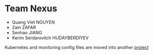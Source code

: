 # Team Nexus

- Quang Viet NGUYEN
- Zain ZAFAR
- Senhao JIANG
- Kerim Serdarovitch HUDAYBERDIYEV

Kubernetes and monitoring config files are moved into another [project](https://github.com/AFKBETO/ST2DCE-PRJ-NEXUS-DEVOPS)
